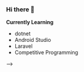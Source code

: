 ### Hi there 👋

<!-- I'm Daffa from Indonesia
<!-- [![dffrndik's GitHub stats](https://github-readme-stats.vercel.app/api?username=dffrndik)](https://github.com/dffrndik/github-readme-stats) -->

**Currently Learning**
- dotnet
- Android Studio
- Laravel
- Competitive Programming
<!--
**dffrndik/dffrndik** is a ✨ _special_ ✨ repository because its `README.md` (this file) appears on your GitHub profile.

Here are some ideas to get you started:

- 🔭 I’m currently working on ...
- 🌱 I’m currently learning ...
- 👯 I’m looking to collaborate on ...
- 🤔 I’m looking for help with ...
- 💬 Ask me about ...
- 📫 How to reach me: ...
- 😄 Pronouns: ...
- ⚡ Fun fact: ...
-->
 -->
